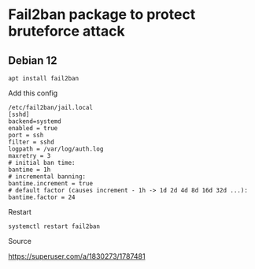 # Fail2ban package to protect bruteforce attack

## Debian 12
```
apt install fail2ban
```
Add this config
```
/etc/fail2ban/jail.local
[sshd]
backend=systemd
enabled = true
port = ssh
filter = sshd
logpath = /var/log/auth.log
maxretry = 3
# initial ban time:
bantime = 1h
# incremental banning:
bantime.increment = true
# default factor (causes increment - 1h -> 1d 2d 4d 8d 16d 32d ...):
bantime.factor = 24
```
Restart
```
systemctl restart fail2ban
```


Source

https://superuser.com/a/1830273/1787481
